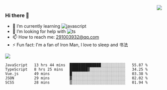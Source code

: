 <img align='right' src='https://github-readme-stats.vercel.app/api?username=niaogege&show_icons=true&theme=radical'/>

### Hi there 👋

- 🌱 I’m currently learning ![javascript](https://img.shields.io/badge/javacript-learn-orange)
- 🤔 I’m looking for help with ![ts](https://img.shields.io/badge/ts-learn-yellow)
- 📫 How to reach me: 291003932@qq.com
- ⚡ Fun fact:  I'm a fan of Iron Man, I love to sleep and 书法

![](https://github-readme-stats.vercel.app/api/top-langs/?username=niaogege&layout=compact)

<!--START_SECTION:waka-->
```text
JavaScript   13 hrs 44 mins  ██████████████░░░░░░░░░░░   55.87 % 
TypeScript   8 hrs 25 mins   ████████▓░░░░░░░░░░░░░░░░   34.25 % 
Vue.js       49 mins         █░░░░░░░░░░░░░░░░░░░░░░░░   03.38 % 
JSON         29 mins         ▓░░░░░░░░░░░░░░░░░░░░░░░░   02.02 % 
SCSS         28 mins         ▒░░░░░░░░░░░░░░░░░░░░░░░░   01.94 % 
```
<!--END_SECTION:waka-->

